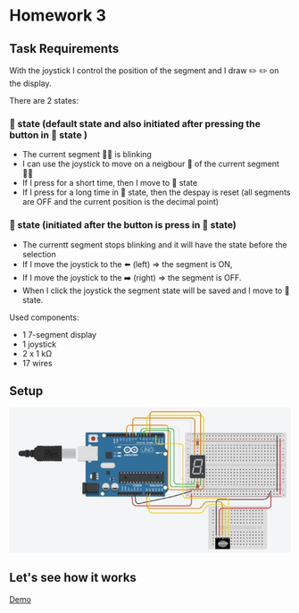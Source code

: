 # Homework 3

## Task Requirements

With the joystick I control the position of the segment and I draw ✏️ ✏️ on the display.

There are 2 states:

### 🥇 state (default state and also initiated after pressing the button in 🥈 state )

 - The current segment 🚶‍♀️ is blinking
 - I can use the joystick to move on a neigbour 👭 of the current segment 🚶‍♀️
 - If I press for a short time, then I move to 🥈 state
 - If I press for a long time in 🥇 state, then the despay is reset (all segments are OFF and the current position is the decimal point)

### 🥈 state (initiated after the button is press in 🥇 state)

 - The currentt segment stops blinking and it will have the state before the selection
 - If I move the joystick to the ⬅️ (left)  => the segment is ON,
 - If I move the joystick to the ➡️ (right) => the segment is OFF.
 - When I click the joystick the segment state will be saved and I move to 🥇 state.

Used components:
 - 1 7-segment display
 - 1 joystick
 - 2 x 1 kΩ
 - 17 wires


## Setup


![Setup](https://github.com/postolache-andreea-miruna/IntroductionToRobotics/blob/40001f937fbe18cd1813284d3ea2040b922ad222/Homework3/schem1.jpeg)


## Let's see how it works


[Demo](https://youtu.be/NsISoF0bN7k)

